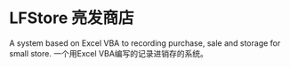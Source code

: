 # LFStore 亮发商店
A system based on Excel VBA to recording purchase, sale and storage for small store.
一个用Excel VBA编写的记录进销存的系统。

																											
